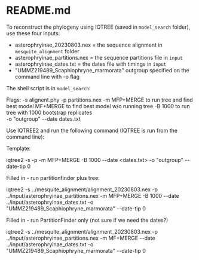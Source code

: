 # README.md

To reconstruct the phylogeny using IQTREE (saved in `model_search` folder), use these four inputs: 

-  asterophryinae_20230803.nex = the sequence alignment in `mesquite_alignment` folder
-  asterophryinae_partitions.nex = the sequence partitions file in `input`
-  asterophryinae_dates.txt  = the dates file with timings in `input`
-  "UMMZ219489_Scaphiophryne_marmorata" outgroup specified on the command line with -o flag

The shell script is in `model_search`:

Flags:
-s  alignent.phy
-p  partitions.nex
-m  MFP+MERGE to run tree and find best model
    MF+MERGE  to find best model w/o running tree
-B  1000  to run tree with 1000 bootstrap replicates    
-o  "outgroup" 
--date  dates.txt

Use IQTREE2 and run the following command (IQTREE is run from the command line):

Template:

  iqtree2 -s <alignment> -p <partitions> -m MFP+MERGE -B 1000 --date <dates.txt> -o "outgroup" --date-tip 0

Filled in - run partitionfinder plus tree:

  iqtree2 -s ../mesquite_alignment/alignment_20230803.nex -p ../input/asterophryinae_partitions.nex -m MFP+MERGE -B 1000 --date ../input/asterophryinae_dates.txt -o "UMMZ219489_Scaphiophryne_marmorata" --date-tip 0

Filled in - run PartitionFinder only (not sure if we need the dates?)

  iqtree2 -s ../mesquite_alignment/alignment_20230803.nex -p ../input/asterophryinae_partitions.nex -m MF+MERGE --date ../input/asterophryinae_dates.txt -o "UMMZ219489_Scaphiophryne_marmorata" --date-tip 0

